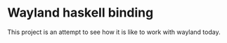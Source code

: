 # Wayland haskell binding

This project is an attempt to see how it is like to work with wayland today.
